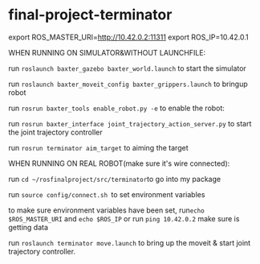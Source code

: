 # final-project-terminator

export ROS_MASTER_URI=http://10.42.0.2:11311
export ROS_IP=10.42.0.1

WHEN RUNNING ON SIMULATOR&WITHOUT LAUNCHFILE:

run `roslaunch baxter_gazebo baxter_world.launch` to start the simulator

run `roslaunch baxter_moveit_config baxter_grippers.launch` to bringup robot

run `rosrun baxter_tools enable_robot.py -e` to enable the robot:

run `rosrun baxter_interface joint_trajectory_action_server.py` to start the joint trajectory controller

run `rosrun terminator aim_target` to aiming the target

WHEN RUNNING ON REAL ROBOT(make sure it's wire connected):

run `cd ~/rosfinalproject/src/terminator`to go into my package

run `source config/connect.sh `to set environment variables

to make sure environment variables have been set, run`echo $ROS_MASTER_URI`
and `echo $ROS_IP` or run `ping 10.42.0.2` make sure is getting data

run `roslaunch terminator move.launch` to bring up the moveit & start joint trajectory controller.
